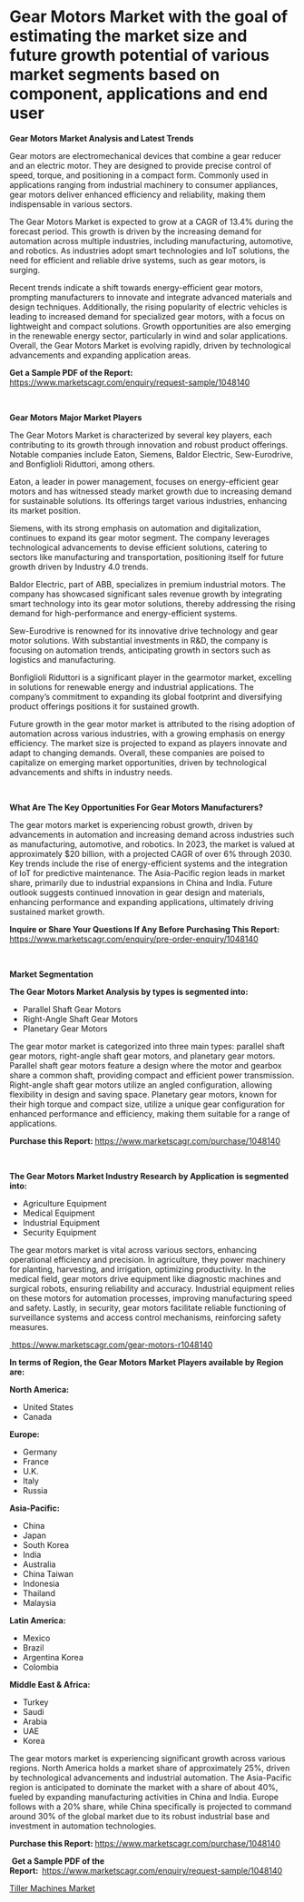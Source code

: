 <p><h1>Gear Motors Market with the goal of estimating the market size and future growth potential of various market segments based on component, applications and end user</h1></p><p><strong>Gear Motors Market Analysis and Latest Trends</strong></p>
<p><p>Gear motors are electromechanical devices that combine a gear reducer and an electric motor. They are designed to provide precise control of speed, torque, and positioning in a compact form. Commonly used in applications ranging from industrial machinery to consumer appliances, gear motors deliver enhanced efficiency and reliability, making them indispensable in various sectors.</p><p>The Gear Motors Market is expected to grow at a CAGR of 13.4% during the forecast period. This growth is driven by the increasing demand for automation across multiple industries, including manufacturing, automotive, and robotics. As industries adopt smart technologies and IoT solutions, the need for efficient and reliable drive systems, such as gear motors, is surging. </p><p>Recent trends indicate a shift towards energy-efficient gear motors, prompting manufacturers to innovate and integrate advanced materials and design techniques. Additionally, the rising popularity of electric vehicles is leading to increased demand for specialized gear motors, with a focus on lightweight and compact solutions. Growth opportunities are also emerging in the renewable energy sector, particularly in wind and solar applications. Overall, the Gear Motors Market is evolving rapidly, driven by technological advancements and expanding application areas.</p></p>
<p><strong>Get a Sample PDF of the Report:&nbsp;</strong> <a href="https://www.marketscagr.com/enquiry/request-sample/1048140?utm_campaign=1869&utm_medium=2&utm_source=Github&utm_content=ia&utm_term=22022025&utm_id=gear-motors">https://www.marketscagr.com/enquiry/request-sample/1048140</a></p>
<p>&nbsp;</p>
<p><strong>Gear Motors Major Market Players</strong></p>
<p><p>The Gear Motors Market is characterized by several key players, each contributing to its growth through innovation and robust product offerings. Notable companies include Eaton, Siemens, Baldor Electric, Sew-Eurodrive, and Bonfiglioli Riduttori, among others.</p><p>Eaton, a leader in power management, focuses on energy-efficient gear motors and has witnessed steady market growth due to increasing demand for sustainable solutions. Its offerings target various industries, enhancing its market position.</p><p>Siemens, with its strong emphasis on automation and digitalization, continues to expand its gear motor segment. The company leverages technological advancements to devise efficient solutions, catering to sectors like manufacturing and transportation, positioning itself for future growth driven by Industry 4.0 trends.</p><p>Baldor Electric, part of ABB, specializes in premium industrial motors. The company has showcased significant sales revenue growth by integrating smart technology into its gear motor solutions, thereby addressing the rising demand for high-performance and energy-efficient systems.</p><p>Sew-Eurodrive is renowned for its innovative drive technology and gear motor solutions. With substantial investments in R&D, the company is focusing on automation trends, anticipating growth in sectors such as logistics and manufacturing.</p><p>Bonfiglioli Riduttori is a significant player in the gearmotor market, excelling in solutions for renewable energy and industrial applications. The company’s commitment to expanding its global footprint and diversifying product offerings positions it for sustained growth.</p><p>Future growth in the gear motor market is attributed to the rising adoption of automation across various industries, with a growing emphasis on energy efficiency. The market size is projected to expand as players innovate and adapt to changing demands. Overall, these companies are poised to capitalize on emerging market opportunities, driven by technological advancements and shifts in industry needs.</p></p>
<p>&nbsp;</p>
<p><strong>What Are The Key Opportunities For Gear Motors Manufacturers?</strong></p>
<p><p>The gear motors market is experiencing robust growth, driven by advancements in automation and increasing demand across industries such as manufacturing, automotive, and robotics. In 2023, the market is valued at approximately $20 billion, with a projected CAGR of over 6% through 2030. Key trends include the rise of energy-efficient systems and the integration of IoT for predictive maintenance. The Asia-Pacific region leads in market share, primarily due to industrial expansions in China and India. Future outlook suggests continued innovation in gear design and materials, enhancing performance and expanding applications, ultimately driving sustained market growth.</p></p>
<p><strong>Inquire or Share Your Questions If Any Before Purchasing This Report:</strong> <a href="https://www.marketscagr.com/enquiry/pre-order-enquiry/1048140?utm_campaign=1869&utm_medium=2&utm_source=Github&utm_content=ia&utm_term=22022025&utm_id=gear-motors">https://www.marketscagr.com/enquiry/pre-order-enquiry/1048140</a></p>
<p>&nbsp;</p>
<p><strong>Market Segmentation</strong></p>
<p><strong>The Gear Motors Market Analysis by types is segmented into:</strong></p>
<p><ul><li>Parallel Shaft Gear Motors</li><li>Right-Angle Shaft Gear Motors</li><li>Planetary Gear Motors</li></ul></p>
<p><p>The gear motor market is categorized into three main types: parallel shaft gear motors, right-angle shaft gear motors, and planetary gear motors. Parallel shaft gear motors feature a design where the motor and gearbox share a common shaft, providing compact and efficient power transmission. Right-angle shaft gear motors utilize an angled configuration, allowing flexibility in design and saving space. Planetary gear motors, known for their high torque and compact size, utilize a unique gear configuration for enhanced performance and efficiency, making them suitable for a range of applications.</p></p>
<p><strong>Purchase this Report:&nbsp;</strong><a href="https://www.marketscagr.com/purchase/1048140?utm_campaign=1869&utm_medium=2&utm_source=Github&utm_content=ia&utm_term=22022025&utm_id=gear-motors">https://www.marketscagr.com/purchase/1048140</a></p>
<p>&nbsp;</p>
<p><strong>The Gear Motors Market Industry Research by Application is segmented into:</strong></p>
<p><ul><li>Agriculture Equipment</li><li>Medical Equipment</li><li>Industrial Equipment</li><li>Security Equipment</li></ul></p>
<p><p>The gear motors market is vital across various sectors, enhancing operational efficiency and precision. In agriculture, they power machinery for planting, harvesting, and irrigation, optimizing productivity. In the medical field, gear motors drive equipment like diagnostic machines and surgical robots, ensuring reliability and accuracy. Industrial equipment relies on these motors for automation processes, improving manufacturing speed and safety. Lastly, in security, gear motors facilitate reliable functioning of surveillance systems and access control mechanisms, reinforcing safety measures.</p></p>
<p><a href="https://www.marketscagr.com/gear-motors-r1048140?utm_campaign=1869&utm_medium=2&utm_source=Github&utm_content=ia&utm_term=22022025&utm_id=gear-motors">&nbsp;https://www.marketscagr.com/gear-motors-r1048140</a></p>
<p><strong>In terms of Region, the Gear Motors Market Players available by Region are:</strong></p>
<p>
    <p> <strong> North America: </strong>
        <ul>
            <li>United States</li>
            <li>Canada</li>
        </ul>
        </p> 
    <p> <strong> Europe: </strong>
        <ul>
            <li>Germany</li>
            <li>France</li>
            <li>U.K.</li>
            <li>Italy</li>
            <li>Russia</li>
        </ul>
        </p> 
    <p> <strong> Asia-Pacific: </strong>
        <ul>
            <li>China</li>
            <li>Japan</li>
            <li>South Korea</li>
            <li>India</li>
            <li>Australia</li>
            <li>China Taiwan</li>
            <li>Indonesia</li>
            <li>Thailand</li>
            <li>Malaysia</li>
        </ul>
        </p> 
    <p> <strong> Latin America: </strong>
        <ul>
            <li>Mexico</li>
            <li>Brazil</li>
            <li>Argentina Korea</li>
            <li>Colombia</li>
        </ul>
        </p> 
    <p> <strong> Middle East & Africa: </strong>
        <ul>
            <li>Turkey</li>
            <li>Saudi</li>
            <li>Arabia</li>
            <li>UAE</li>
            <li>Korea</li>
        </ul>
    </p>
    </p>
<p><p>The gear motors market is experiencing significant growth across various regions. North America holds a market share of approximately 25%, driven by technological advancements and industrial automation. The Asia-Pacific region is anticipated to dominate the market with a share of about 40%, fueled by expanding manufacturing activities in China and India. Europe follows with a 20% share, while China specifically is projected to command around 30% of the global market due to its robust industrial base and investment in automation technologies.</p></p>
<p><strong>Purchase this Report: </strong><a href="https://www.marketscagr.com/purchase/1048140?utm_campaign=1869&utm_medium=2&utm_source=Github&utm_content=ia&utm_term=22022025&utm_id=gear-motors">https://www.marketscagr.com/purchase/1048140</a></p>
<p>&nbsp;<strong>Get a Sample PDF of the Report:&nbsp;&nbsp;</strong><a href="https://www.marketscagr.com/enquiry/request-sample/1048140?utm_campaign=1869&utm_medium=2&utm_source=Github&utm_content=ia&utm_term=22022025&utm_id=gear-motors">https://www.marketscagr.com/enquiry/request-sample/1048140</a></p>
<p><strong></strong></p>
<p><p><a href="https://github.com/provorikovar/Market-Research-Report-List-7/blob/main/tiller-machines-market.md?utm_campaign=1869&utm_medium=2&utm_source=Github&utm_content=ia&utm_term=22022025&utm_id=gear-motors">Tiller Machines Market</a></p></p>